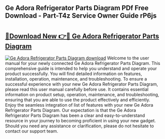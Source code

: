 ## Ge Adora Refrigerator Parts Diagram PDf Free Download - Part-T4z Service Owner Guide rP6js

# <h2><a href="http://dfs4dyr.blite.top/?on=Ge+Adora+Refrigerator+Parts+Diagram">🔗Download New 👉🔴 Ge Adora Refrigerator Parts Diagram</a></h2>

[![Ge Adora Refrigerator Parts Diagram download](https://i.imgur.com/lujVjoI.png)](http://dfs4dyr.blite.top/?on=Ge+Adora+Refrigerator+Parts+Diagram)
Welcome to the user manual for your newly connected Ge Adora Refrigerator Parts Diagram. This comprehensive guide is intended to help you understand and operate your product successfully. You will find detailed information on features, installation, operation, maintenance, and troubleshooting. To ensure a successful experience with your new Ge Adora Refrigerator Parts Diagram, please read this user manual carefully before use. It contains essential information on product setup, operation, maintenance, and troubleshooting, ensuring that you are able to use the product effectively and efficiently. Enjoy the seamless integration of list of features with your new Ge Adora Refrigerator Parts Diagram. Our expectation is that the Ge Adora Refrigerator Parts Diagram has been a clear and easy-to-understand resource in your journey to becoming proficient in using your new gadget. Should you need any assistance or clarification, please do not hesitate to contact our support team.
